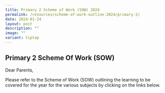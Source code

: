 ```yaml
---
title: Primary 2 Scheme of Work (SOW) 2024
permalink: /resources/scheme-of-work-outline-2024/primary-2/
date: 2024-01-24
layout: post
description: ""
image: ""
variant: tiptap
---
```

<h2>Primary 2 Scheme Of Work (SOW)</h2>
<p>Dear Parents,</p>
<p>Please refer to the Scheme of Work (SOW) outlining the learning to be
covered for the year for the various subjects by clicking on the links
below.</p>
<p></p>